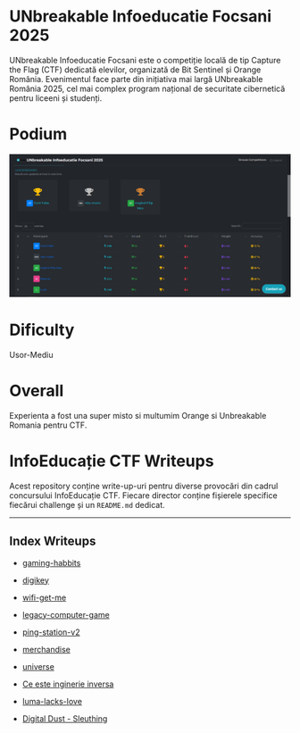 # UNbreakable Infoeducatie Focsani 2025

UNbreakable Infoeducatie Focsani este o competiție locală de tip Capture the Flag (CTF) dedicată elevilor, organizată de Bit Sentinel și Orange România. Evenimentul face parte din inițiativa mai largă UNbreakable România 2025, cel mai complex program național de securitate cibernetică pentru liceeni și studenți.

# Podium

![podium](podium.png)

# Dificulty

Usor-Mediu

# Overall

Experienta a fost una super misto si multumim Orange si Unbreakable Romania pentru CTF.

# InfoEducație CTF Writeups

Acest repository conține write-up-uri pentru diverse provocări din cadrul concursului InfoEducație CTF. Fiecare director conține fișierele specifice fiecărui challenge și un `README.md` dedicat.

---

## Index Writeups

- [gaming-habbits](./gaming-habbits/README.md) 

- [digikey](./digikey/README.md)

- [wifi-get-me](./wifi-get-me/README.md)  

- [legacy-computer-game](./legacy-computer-game/README.md)  

- [ping-station-v2](./ping-station-v2/README.md)  

- [merchandise](./merchandise/README.md)  

- [universe](./universe/README.md)

- [Ce este inginerie inversa](./Ce%20este%20inginerie%20inversa/README.md)

- [luma-lacks-love](./luma-lacks-love/README.md)

- [Digital Dust - Sleuthing](./Digital%20Dust%20-%20Sleuthing/README.md) 

